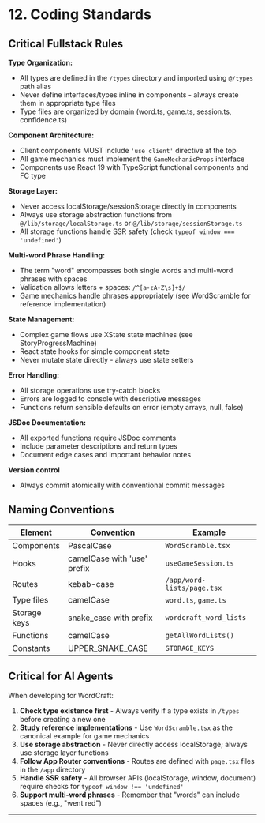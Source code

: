 # 12. Coding Standards

## Critical Fullstack Rules

**Type Organization:**
- All types are defined in the `/types` directory and imported using `@/types` path alias
- Never define interfaces/types inline in components - always create them in appropriate type files
- Type files are organized by domain (word.ts, game.ts, session.ts, confidence.ts)

**Component Architecture:**
- Client components MUST include `'use client'` directive at the top
- All game mechanics must implement the `GameMechanicProps` interface
- Components use React 19 with TypeScript functional components and FC type

**Storage Layer:**
- Never access localStorage/sessionStorage directly in components
- Always use storage abstraction functions from `@/lib/storage/localStorage.ts` or `@/lib/storage/sessionStorage.ts`
- All storage functions handle SSR safety (check `typeof window === 'undefined'`)

**Multi-word Phrase Handling:**
- The term "word" encompasses both single words and multi-word phrases with spaces
- Validation allows letters + spaces: `/^[a-zA-Z\s]+$/`
- Game mechanics handle phrases appropriately (see WordScramble for reference implementation)

**State Management:**
- Complex game flows use XState state machines (see StoryProgressMachine)
- React state hooks for simple component state
- Never mutate state directly - always use state setters

**Error Handling:**
- All storage operations use try-catch blocks
- Errors are logged to console with descriptive messages
- Functions return sensible defaults on error (empty arrays, null, false)

**JSDoc Documentation:**
- All exported functions require JSDoc comments
- Include parameter descriptions and return types
- Document edge cases and important behavior notes

**Version control**
- Always commit atomically with conventional commit messages

## Naming Conventions

| Element | Convention | Example |
|---------|-----------|---------|
| Components | PascalCase | `WordScramble.tsx` |
| Hooks | camelCase with 'use' prefix | `useGameSession.ts` |
| Routes | kebab-case | `/app/word-lists/page.tsx` |
| Type files | camelCase | `word.ts`, `game.ts` |
| Storage keys | snake_case with prefix | `wordcraft_word_lists` |
| Functions | camelCase | `getAllWordLists()` |
| Constants | UPPER_SNAKE_CASE | `STORAGE_KEYS` |

## Critical for AI Agents

When developing for WordCraft:

1. **Check type existence first** - Always verify if a type exists in `/types` before creating a new one
2. **Study reference implementations** - Use `WordScramble.tsx` as the canonical example for game mechanics
3. **Use storage abstraction** - Never directly access localStorage; always use storage layer functions
4. **Follow App Router conventions** - Routes are defined with `page.tsx` files in the `/app` directory
5. **Handle SSR safety** - All browser APIs (localStorage, window, document) require checks for `typeof window !== 'undefined'`
6. **Support multi-word phrases** - Remember that "words" can include spaces (e.g., "went red")

---
